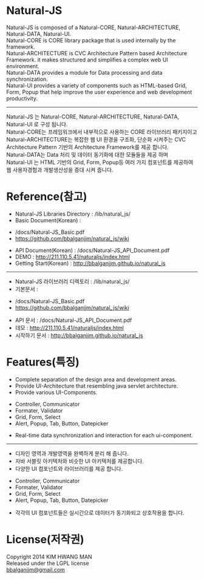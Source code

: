 Natural-JS
==========
Natural-JS is composed of a Natural-CORE, Natural-ARCHITECTURE, Natural-DATA, Natural-UI.<br/>
Natural-CORE is CORE library package that is used internally by the framework.<br/>
Natural-ARCHITECTURE is CVC Architecture Pattern based Architecture Framework. it makes structured and simplifies a complex web UI environment.<br/>
Natural-DATA provides a module for Data processing and data synchronization.<br/>
Natural-UI provides a variety of components such as HTML-based Grid, Form, Popup that help improve the user experience and web development productivity.

----------------------------------------------

Natural-JS 는 Natural-CORE, Natural-ARCHITECTURE, Natural-DATA, Natural-UI 로 구성 됩니다.<br/>
Natural-CORE는 프레임워크에서 내부적으로 사용하는 CORE 라이브러리 패키지이고<br/>
Natural-ARCHITECTURE는 복잡한 웹 UI 환경을 구조화, 단순화 시켜주는 CVC Architecture Pattern 기반의 Architecture Framework를 제공 합니다.<br/>
Natural-DATA는 Data 처리 및 데이터 동기화에 대한 모듈들을 제공 하며<br/>
Natural-UI 는 HTML 기반의 Grid, Form, Popup등 여러 가지 컴포넌트를 제공하여 웹 사용자경험과 개발생산성을 증대 시켜 줍니다.

Reference(참고)
=========
- Natural-JS Libraries Directory : /lib/natural_js/
- Basic Document(Korean) :
 * /docs/Natural-JS_Basic.pdf
 * https://github.com/bbalganjjm/natural_js/wiki
- API Document(Korean) : /docs/Natural-JS_API_Document.pdf
- DEMO : http://211.110.5.41/naturaljs/index.html
- Getting Start(Korean) : http://bbalganjjm.github.io/natural_js

----------------------------------------------

- Natural-JS 라이브러리 디렉토리 : /lib/natural_js/
- 기본문서 :
 * /docs/Natural-JS_Basic.pdf
 * https://github.com/bbalganjjm/natural_js/wiki
- API 문서 : /docs/Natural-JS_API_Document.pdf
- 데모 : http://211.110.5.41/naturaljs/index.html
- 시작하기 문서 : http://bbalganjjm.github.io/natural_js

Features(특징)
========
- Complete separation of the design area and development areas.
- Provide UI-Architecture that resembling java servlet architecture.
- Provide various UI-Components.
 * Controller, Communicator
 * Formater, Validator
 * Grid, Form, Select
 * Alert, Popup, Tab, Button, Datepicker
- Real-time data synchronization and interaction for each ui-component.

----------------------------------------------

- 디자인 영역과 개발영역을 완벽하게 분리 해 줍니다.
- 자바 서블릿 아키텍처와 비슷한 UI 아키텍처를 제공합니다.
- 다양한 UI 컴포넌트와 라이브러리를 제공 합니다.
 * Controller, Communicator
 * Formater, Validator
 * Grid, Form, Select
 * Alert, Popup, Tab, Button, Datepicker
- 각각의 UI 컴포넌트들은 실시간으로 데이터가 동기화되고 상호작용을 합니다.

License(저작권)
=======
Copyright 2014 KIM HWANG MAN<br/>
Released under the LGPL license<br/>
bbalganjjm@gmail.com<br/>